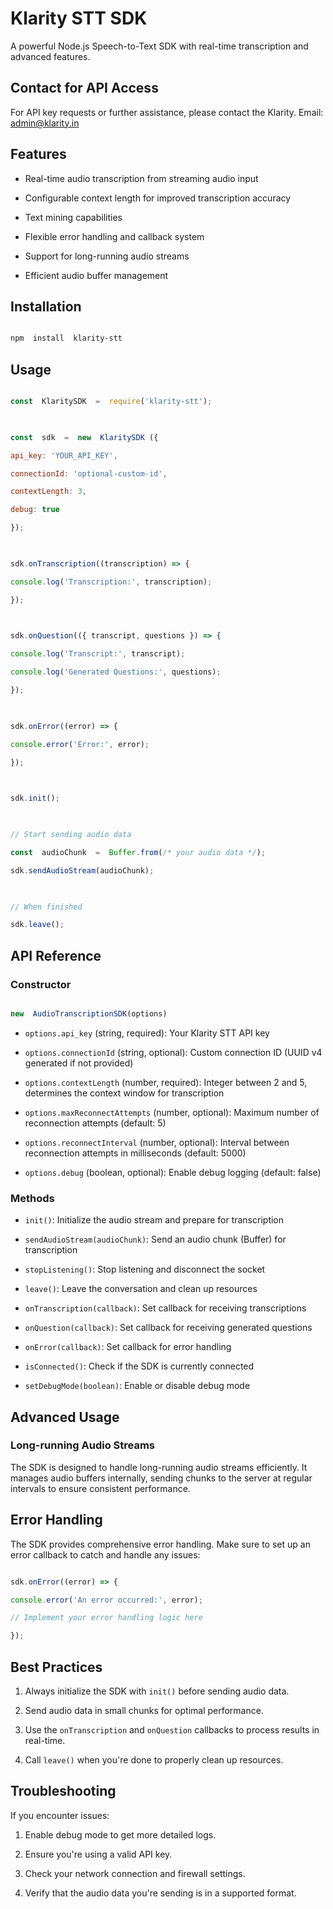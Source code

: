 
  

# Klarity STT SDK

  

A powerful Node.js Speech-to-Text SDK with real-time transcription and advanced features.


  
  ##  Contact for API Access
  For API key requests or further assistance, please contact the Klarity.
  Email: admin@klarity.in
  

## Features

- Real-time audio transcription from streaming audio input

- Configurable context length for improved transcription accuracy

- Text mining capabilities

- Flexible error handling and callback system

- Support for long-running audio streams

- Efficient audio buffer management

  

## Installation

  

```bash

npm  install  klarity-stt

```

  

## Usage

  

```javascript

const  KlaritySDK  =  require('klarity-stt');

  

const  sdk  =  new  KlaritySDK ({

api_key: 'YOUR_API_KEY',

connectionId: 'optional-custom-id',

contextLength: 3,

debug: true

});

  

sdk.onTranscription((transcription) => {

console.log('Transcription:', transcription);

});

  

sdk.onQuestion(({ transcript, questions }) => {

console.log('Transcript:', transcript);

console.log('Generated Questions:', questions);

});

  

sdk.onError((error) => {

console.error('Error:', error);

});

  

sdk.init();

  

// Start sending audio data

const  audioChunk  =  Buffer.from(/* your audio data */);

sdk.sendAudioStream(audioChunk);

  

// When finished

sdk.leave();

```

  

## API Reference

  

### Constructor

  

```javascript

new  AudioTranscriptionSDK(options)

```

  

-  `options.api_key` (string, required): Your Klarity STT API key

-  `options.connectionId` (string, optional): Custom connection ID (UUID v4 generated if not provided)

-  `options.contextLength` (number, required): Integer between 2 and 5, determines the context window for transcription

-  `options.maxReconnectAttempts` (number, optional): Maximum number of reconnection attempts (default: 5)

-  `options.reconnectInterval` (number, optional): Interval between reconnection attempts in milliseconds (default: 5000)

-  `options.debug` (boolean, optional): Enable debug logging (default: false)

  

### Methods

  

-  `init()`: Initialize the audio stream and prepare for transcription

-  `sendAudioStream(audioChunk)`: Send an audio chunk (Buffer) for transcription

-  `stopListening()`: Stop listening and disconnect the socket

-  `leave()`: Leave the conversation and clean up resources

-  `onTranscription(callback)`: Set callback for receiving transcriptions

-  `onQuestion(callback)`: Set callback for receiving generated questions

-  `onError(callback)`: Set callback for error handling

-  `isConnected()`: Check if the SDK is currently connected

-  `setDebugMode(boolean)`: Enable or disable debug mode

  

## Advanced Usage

  

### Long-running Audio Streams

  

The SDK is designed to handle long-running audio streams efficiently. It manages audio buffers internally, sending chunks to the server at regular intervals to ensure consistent performance.

  

## Error Handling

  

The SDK provides comprehensive error handling. Make sure to set up an error callback to catch and handle any issues:

  

```javascript

sdk.onError((error) => {

console.error('An error occurred:', error);

// Implement your error handling logic here

});

```

  

## Best Practices

  

1. Always initialize the SDK with `init()` before sending audio data.

2. Send audio data in small chunks for optimal performance.

3. Use the `onTranscription` and `onQuestion` callbacks to process results in real-time.

4. Call `leave()` when you're done to properly clean up resources.

  

## Troubleshooting

  

If you encounter issues:

  

1. Enable debug mode to get more detailed logs.

2. Ensure you're using a valid API key.

3. Check your network connection and firewall settings.

4. Verify that the audio data you're sending is in a supported format.

